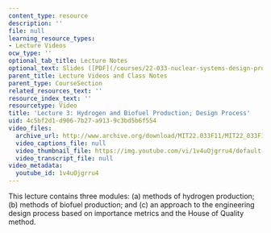 ```yaml
---
content_type: resource
description: ''
file: null
learning_resource_types:
- Lecture Videos
ocw_type: ''
optional_tab_title: Lecture Notes
optional_text: Slides ([PDF](/courses/22-033-nuclear-systems-design-project-fall-2011/resources/mit22_033f11_lec03))
parent_title: Lecture Videos and Class Notes
parent_type: CourseSection
related_resources_text: ''
resource_index_text: ''
resourcetype: Video
title: 'Lecture 3: Hydrogen and Biofuel Production; Design Process'
uid: 4c5bf2d1-d906-7b27-a913-9c3bd5b6f554
video_files:
  archive_url: http://www.archive.org/download/MIT22.033F11/MIT22_033F11_lec03_300k.mp4
  video_captions_file: null
  video_thumbnail_file: https://img.youtube.com/vi/1v4uOjgrru4/default.jpg
  video_transcript_file: null
video_metadata:
  youtube_id: 1v4uOjgrru4
---
```


This lecture contains three modules: (a) methods of hydrogen production; (b) methods of biofuel production; and (c) an approach to the engineering design process based on importance metrics and the House of Quality method.